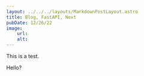 ```yaml
---
layout: ../../../layouts/MarkdownPostLayout.astro
title: Blog, FastAPI, Next
pubDate: 12/26/22
image:
    url:
    alt:
---
```


This is a test.

Hello?